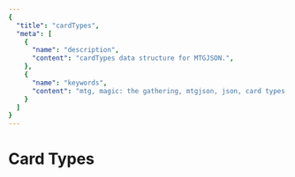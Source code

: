 ```yaml
---
{
  "title": "cardTypes",
  "meta": [
    {
      "name": "description",
      "content": "cardTypes data structure for MTGJSON.",
    },
    {
      "name": "keywords",
      "content": "mtg, magic: the gathering, mtgjson, json, card types, card types",
    }
  ]
}
---
```


# Card Types